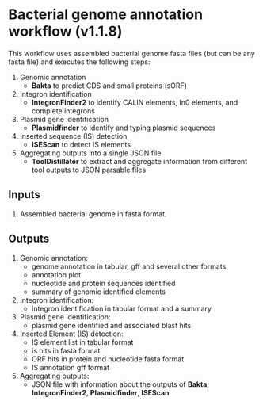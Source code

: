 # Bacterial genome annotation workflow (v1.1.8)

This workflow uses assembled bacterial genome fasta files (but can be any fasta file) and executes the following steps:
1. Genomic annotation
    - **Bakta** to predict CDS and small proteins (sORF)
2. Integron identification
    - **IntegronFinder2** to identify CALIN elements, In0 elements, and complete integrons
3. Plasmid gene identification
    - **Plasmidfinder** to identify and typing plasmid sequences
4. Inserted sequence (IS) detection
    - **ISEScan** to detect IS elements
5. Aggregating outputs into a single JSON file
    - **ToolDistillator** to extract and aggregate information from different tool outputs to JSON parsable files

## Inputs

1. Assembled bacterial genome in fasta format.

## Outputs

1. Genomic annotation:
    - genome annotation in tabular, gff and several other formats
    - annotation plot
    - nucleotide and protein sequences identified
    - summary of genomic identified elements
2. Integron identification:
    - integron identification in tabular format and a summary
3. Plasmid gene identification:
    - plasmid gene identified and associated blast hits
4. Inserted Element (IS) detection:
    - IS element list in tabular format
    - is hits in fasta format
    - ORF hits in protein and nucleotide fasta format
    - IS annotation gff format
5. Aggregating outputs:
    - JSON file with information about the outputs of **Bakta**, **IntegronFinder2**, **Plasmidfinder**, **ISEScan**